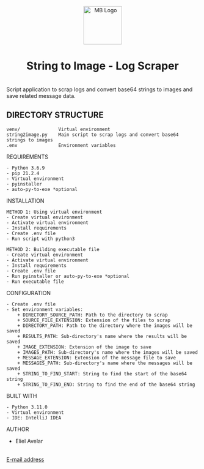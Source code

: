 <p style="text-align: center">
    <a href="http://172.20.28.201:3000/Muhlbauer_El_Salvador" target="_blank">
        <img src="https://mb.citas-dui-sv.com/img/logo.png" height="100px" alt="MB Logo">
    </a>
</p>
<h1 style="text-align: center">String to Image - Log Scraper</h1>
<br/>
Script application to scrap logs and convert base64 strings to images and save related message data.

DIRECTORY STRUCTURE
-------------------
```
venv/              Virtual environment
string2image.py    Main script to scrap logs and convert base64 strings to images
.env               Environment variables
```

REQUIREMENTS
~~~~~~~~~~~~
- Python 3.6.9
- pip 21.2.4
- Virtual environment
- pyinstaller
- auto-py-to-exe *optional
~~~~~~~~~~~~

INSTALLATION
~~~~~~~~~~~~
METHOD 1: Using virtual environment
- Create virtual environment
- Activate virtual environment
- Install requirements
- Create .env file
- Run script with python3

METHOD 2: Building executable file
- Create virtual environment
- Activate virtual environment
- Install requirements
- Create .env file
- Run pyinstaller or auto-py-to-exe *optional
- Run executable file
~~~~~~~~~~~~

CONFIGURATION
~~~~~~~~~~~~
- Create .env file
- Set environment variables:
    + DIRECTORY_SOURCE_PATH: Path to the directory to scrap
    + SOURCE_FILE_EXTENSION: Extension of the files to scrap
    + DIRECTORY_PATH: Path to the directory where the images will be saved
    + RESULTS_PATH: Sub-directory's name where the results will be saved 
    + IMAGE_EXTENSION: Extension of the image to save
    + IMAGES_PATH: Sub-directory's name where the images will be saved
    + MESSAGE_EXTENSION: Extension of the message file to save
    + MESSAGES_PATH: Sub-directory's name where the messages will be saved
    + STRING_TO_FIND_START: String to find the start of the base64 string
    + STRING_TO_FIND_END: String to find the end of the base64 string
~~~~~~~~~~~~

BUILT WITH
~~~~~~~~~~~~
- Python 3.11.0
- Virtual environment
- IDE: IntelliJ IDEA
~~~~~~~~~~~~

AUTHOR
- Eliel Avelar
<br/>
<a href="mailto:ElielAbisai.AvelarJaimes@muehlbauer.de">E-mail address</a>

